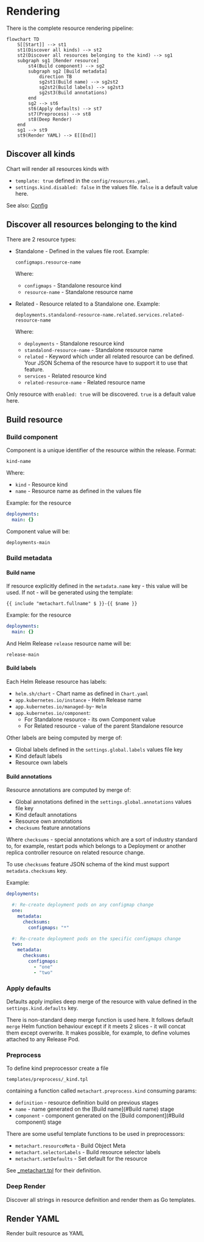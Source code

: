 # Rendering

There is the complete resource rendering pipeline:

```mermaid
flowchart TD
    S[[Start]] --> st1
    st1(Discover all kinds) --> st2
    st2(Discover all resources belonging to the kind) --> sg1
    subgraph sg1 [Render resource]
        st4(Build component) --> sg2
        subgraph sg2 [Build metadata]
            direction TB
            sg2st1(Build name) --> sg2st2
            sg2st2(Build labels) --> sg2st3
            sg2st3(Build annotations)
        end
        sg2 --> st6
        st6(Apply defaults) --> st7
        st7(Preprocess) --> st8
        st8(Deep Render)
    end
    sg1 --> st9
    st9(Render YAML) --> E[[End]]
```

## Discover all kinds

Chart will render all resources kinds with

- `template: true` defined in the `config/resources.yaml`.
- `settings.kind.disabled: false` in the values file. `false` is a default
  value here.

See also: [Config](config.md#Resources)

## Discover all resources belonging to the kind

There are 2 resource types:

- Standalone - Defined in the values file root. Example:

  ```
  configmaps.resource-name
  ```

  Where:

  - ``configmaps`` - Standalone resource kind
  - ``resource-name`` - Standalone resource name

- Related - Resource related to a Standalone one. Example:

  ```
  deployments.standalond-resource-name.related.services.related-resource-name
  ```

  Where:

  - ``deployments`` - Standalone resource kind
  - ``standalond-resource-name`` - Standalone resource name
  - ``related`` - Keyword which under all related resource can be defined.
    Your JSON Schema of the resource have to support it to use that feature.
  - ``services`` - Related resource kind
  - ``related-resource-name`` - Related resource name

Only resource with `enabled: true` will be discovered. `true` is a default
value here.

## Build resource

### Build component

Component is a unique identifier of the resource within the release. Format:

``kind-name``

Where:

- ``kind`` - Resource kind
- ``name`` - Resource name as defined in the values file

Example: for the resource

```yaml
deployments:
  main: {}
```

Component value will be:

```
deployments-main
```

### Build metadata

#### Build name

If resource explicitly defined in the `metadata.name` key - this value will be
used. If not - will be generated using the template:

```gotemplate
{{ include "metachart.fullname" $ }}-{{ $name }}
```

Example: for the resource

```yaml
deployments:
  main: {}
```

And Helm Release `release` resource name will be:

```
release-main
```


#### Build labels

Each Helm Release resource has labels:

- `helm.sh/chart` - Chart name as defined in `Chart.yaml`
- `app.kubernetes.io/instance` - Helm Release name
- `app.kubernetes.io/managed-by`- `Helm`
- `app.kubernetes.io/component`:
  - For Standalone resource - its own Component value
  - For Related resource - value of the parent Standalone resource

Other labels are being computed by merge of:

- Global labels defined in the `settings.global.labels` values file key
- Kind default labels
- Resource own labels

#### Build annotations

Resource annotations are computed by merge of:

- Global annotations defined in the `settings.global.annotations` values file
  key
- Kind default annotations
- Resource own annotations
- `checksums` feature annotations

Where `checksums` - special annotations which are a sort of industry standard
to, for example, restart pods which belongs to a Deployment or another replica
controller resource on related resource change.

To use `checksums` feature JSON schema of the kind must support
`metadata.checksums` key.

Example:

```yaml
deployments:

  #: Re-create deployment pods on any configmap change
  one:
    metadata:
      checksums:
        configmaps: "*"

  #: Re-create deployment pods on the specific configmaps change
  two:
    metadata:
      checksums:
        configmaps:
          - "one"
          - "two"
```

### Apply defaults

Defaults apply implies deep merge of the resource with value defined in the
`settings.kind.defaults` key.

There is non-standard deep merge function is used here. It follows default
`merge` Helm function behaviour except if it meets 2 slices - it will concat
them except overwrite. It makes possible, for example, to define volumes
attached to any Release Pod.

### Preprocess

To define kind preprocessor create a file

```
templates/preprocess/_kind.tpl
```

containing a function called `metachart.preprocess.kind` consuming params:

- `definition` - resource definition build on previous stages
- `name` - name generated on the [Build name](#Build name) stage
- `component` - component generated on the [Build component](#Build component)
  stage

There are some useful template functions to be used in preprocessors:

- `metachart.resourceMeta` - Build Object Meta
- `metachart.selectorLabels` - Build resource selector labels
- `metachart.setDefaults` - Set default for the resource

See [_metachart.tpl](../pkg/chart/resources/init/templates/_metachart.tpl) for
their definition.

### Deep Render

Discover all strings in resource definition and render them as Go templates.

## Render YAML

Render built resource as YAML
